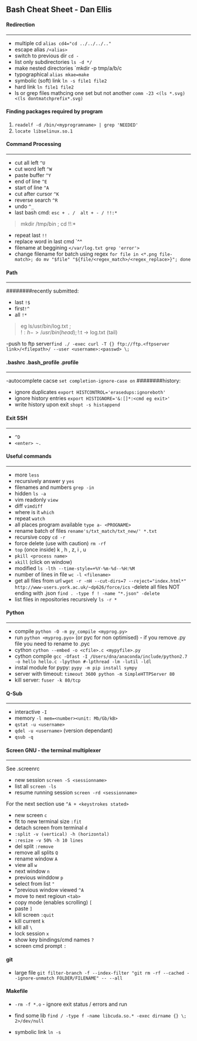 Bash Cheat Sheet - Dan Ellis
------

#### Redirection 
___

- multiple cd `alias cd4="cd ../../../.."`
- escape alias `/<alias>`
- switch to previous dir `cd -`
- list only subdirectories `ls -d */` 
- make nested directories `mkdir -p tmp/a/b/c
- typographical `alias mkae=make`
- symbolic (soft) link `ln -s file1 file2`
- hard link `ln file1 file2`
- ls or grep files mathcing one set but not another `comm -23 <(ls *.svg) <(ls dontmatchprefix*.svg)`

#### Finding packages required by program
1. `readelf -d /bin/<myprogramname> | grep 'NEEDED'`
2. `locate libselinux.so.1`

#### Command Processing
___

- cut all left `^U`
- cut word left `^W`
- paste buffer `^Y`
- end of line `^E`
- start of line `^A`
- cut after cursor `^K`
- reverse search `^R`
- undo `^_`
- last bash cmd:  `esc + . /  alt + - / !!:*`

> mkdir /tmp/bin ;
> cd !!:*

- repeat last `!!`
- replace word in last cmd `^<mispelt word eg filname>^<correct word eg filename>
- filename at beggining `</var/log.txt grep 'error'>`
- change filename for batch using regex `for file in <*.png file-match>; do mv "$file" "${file/<regex_match>/<regex_replace>}"; done`




#### Path  
___
########recently submitted: 
- last `!$`
- first`!^`
- all `!*`

>eg ls/usr/bin/log.txt    ;    
!$:h -> /usr/bin (head)  ;    
!$:t -> log.txt (tail)

-push to ftp server`find ./ -exec curl -T {} ftp://ftp.<ftpserver link>/<filepath>/ --user <username>:<passwd> \;`


#### .bashrc .bash_profile .profile
___

-autocomplete cacse `set completion-ignore-case on`
########history:
- ignore duplicates `export HISTCONTROL='erasedups:ignoreboth'`
- ignore history entries `export HISTIGNORE='&:[]*:<cmd eg exit>'`
- write history upon exit `shopt -s histappend`


#### Exit SSH
___

- `^D`
- `<enter> ~.`


#### Useful commands
___
- more `less`
- recursively answer y `yes`
- filenames and numbers `grep -in`
- hidden `ls -a`
- vim readonly `view`
- diff `vimdiff`
- where is it `which`
- repeat `watch`
- all places program available `type a- <PROGNAME>`
- rename batch of files `rename's/txt_match/txt_new/' *.txt`
- recursive copy `cd -r` 
- force delete (use with caution) `rm -rf`
- `top` (once inside) k , h , z, i , u 
- `pkill <process name>`
- `xkill` (click on window)
- modified `ls -lth --time-style=+%Y-%m-%d--%H:%M`
- number of lines in file `wc -l <filename>`
- get all files from url `wget -r -nH --cut-dirs=7 --reject="index.html*"  http://www-users.york.ac.uk/~dp626/force/ics`
-delete all files NOT ending with .json `find . -type f ! -name "*.json" -delete`
- list files in repositories recursively `ls -r *`

#### Python
___

- compile `python -O -m py_compile <myprog.py>`
- run `python <myprog.pyo>` (or pyc for non optimised) - if you remove .py file you need to rename to .pyc
- cython `cython --embed -o <cfile>.c <mypyfile>.py`
- cython compile `gcc -Ofast -I /Users/dna/anaconda/include/python2.7 -o hello hello.c -lpython #-lpthread -lm -lutil -ldl`
- instal module for pypy: `pypy -m pip install sympy`
- server with timeout: `timeout 3600 python -m SimpleHTTPServer 80`
- kill server: `fuser -k 80/tcp`



#### Q-Sub 
___

- interactive `-I`
- memory `-l mem=<number><unit: Mb/Gb/kB>`
- `qstat -u <username>`
- `qdel -u <username>` (version dependant)
- `qsub -q`


#### Screen GNU - the terminal multiplexer
___
See .screenrc

- new session `screen -S <sessionname>`
- list all `screen -ls`
- resume running session `screen -rd <sessionname>`

For the next section use  `^A + <keystrokes stated> `

- new screen `c`
- fit to new terminal size `:fit`
- detach screen from terminal `d`
- `:split -v (vertical) -h (horizontal)`
- `:resize -v 50% -h 10 lines`
- del split `:remove`
- remove all splits `Q`
- rename window `A`
- view all `w` 
- next window `n`
- previous winddow `p`
- select from list ` " `
- "previous window viewed `^A`
- move to next regioun `<tab>`
- copy mode (enables scrolling) `[`
- paste `]`
- kill screen `:quit`
- kill current `k`
- kill all `\`
- lock session `x`
- show key bindings/cmd names `?`
- screen cmd prompt `:`


#### git 
- large file `git filter-branch -f --index-filter "git rm -rf --cached --ignore-unmatch FOLDER/FILENAME" -- --all`

#### Makefile
- `-rm -f *.o` - ignore exit status / errors and run

- find some lib `find / -type f -name libcuda.so.* -exec dirname {} \; 2>/dev/null`
- symbolic link `ln -s`
